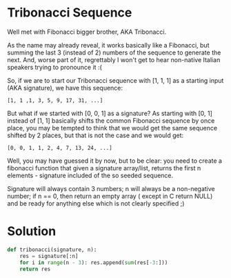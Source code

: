# Tribonacci Sequence

Well met with Fibonacci bigger brother, AKA Tribonacci.

As the name may already reveal, it works basically like a Fibonacci, but summing the last 3 (instead of 2) numbers of
the sequence to generate the next. And, worse part of it, regrettably I won't get to hear non-native Italian speakers
trying to pronounce it :(

So, if we are to start our Tribonacci sequence with [1, 1, 1] as a starting input (AKA signature), we have this
sequence:

```
[1, 1 ,1, 3, 5, 9, 17, 31, ...]
```

But what if we started with [0, 0, 1] as a signature? As starting with [0, 1] instead of [1, 1] basically shifts the
common Fibonacci sequence by once place, you may be tempted to think that we would get the same sequence shifted by 2
places, but that is not the case and we would get:

```
[0, 0, 1, 1, 2, 4, 7, 13, 24, ...]
```

Well, you may have guessed it by now, but to be clear: you need to create a fibonacci function that given a signature
array/list, returns the first n elements - signature included of the so seeded sequence.

Signature will always contain 3 numbers; n will always be a non-negative number; if n == 0, then return an empty array (
except in C return NULL) and be ready for anything else which is not clearly specified ;)

# Solution

```python
def tribonacci(signature, n):
    res = signature[:n]
    for i in range(n - 3): res.append(sum(res[-3:]))
    return res
```